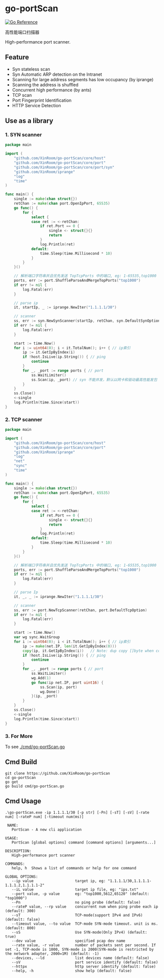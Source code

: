 # go-portScan

[![Go Reference](https://pkg.go.dev/badge/github.com/XinRoom/go-portScan.svg)](https://pkg.go.dev/github.com/XinRoom/go-portScan)

高性能端口扫描器

High-performance port scanner.

## Feature

- Syn stateless scan
- Syn Automatic ARP detection on the Intranet
- Scanning for large address segments has low occupancy (by iprange)
- Scanning the address is shuffled
- Concurrent high performance (by ants)
- TCP scan
- Port Fingerprint Identification
- HTTP Service Detection

## Use as a library

### 1. SYN scanner

```go
package main

import (
	"github.com/XinRoom/go-portScan/core/host"
	"github.com/XinRoom/go-portScan/core/port"
	"github.com/XinRoom/go-portScan/core/port/syn"
	"github.com/XinRoom/iprange"
	"log"
	"time"
)

func main() {
	single := make(chan struct{})
	retChan := make(chan port.OpenIpPort, 65535)
	go func() {
		for {
			select {
			case ret := <-retChan:
				if ret.Port == 0 {
					single <- struct{}{}
					return
				}
				log.Println(ret)
			default:
				time.Sleep(time.Millisecond * 10)
			}
		}
	}()

	// 解析端口字符串并且优先发送 TopTcpPorts 中的端口, eg: 1-65535,top1000
	ports, err := port.ShuffleParseAndMergeTopPorts("top1000")
	if err != nil {
		log.Fatal(err)
	}

	// parse ip
	it, startIp, _ := iprange.NewIter("1.1.1.1/30")

	// scanner
	ss, err := syn.NewSynScanner(startIp, retChan, syn.DefaultSynOption)
	if err != nil {
		log.Fatal(err)
	}

	start := time.Now()
	for i := uint64(0); i < it.TotalNum(); i++ { // ip索引
		ip := it.GetIpByIndex(i)
		if !host.IsLive(ip.String()) { // ping
			continue
		}
		for _, _port := range ports { // port
			ss.WaitLimiter()
			ss.Scan(ip, _port) // syn 不能并发，默认以网卡和驱动最高性能发包
		}
	}
	ss.Close()
	<-single
	log.Println(time.Since(start))
}
```

### 2. TCP scanner

```go
package main

import (
	"github.com/XinRoom/go-portScan/core/host"
	"github.com/XinRoom/go-portScan/core/port"
	"github.com/XinRoom/iprange"
	"log"
	"net"
	"sync"
	"time"
)

func main() {
	single := make(chan struct{})
	retChan := make(chan port.OpenIpPort, 65535)
	go func() {
		for {
			select {
			case ret := <-retChan:
				if ret.Port == 0 {
					single <- struct{}{}
					return
				}
				log.Println(ret)
			default:
				time.Sleep(time.Millisecond * 10)
			}
		}
	}()

	// 解析端口字符串并且优先发送 TopTcpPorts 中的端口, eg: 1-65535,top1000
	ports, err := port.ShuffleParseAndMergeTopPorts("top1000")
	if err != nil {
		log.Fatal(err)
	}

	// parse Ip
	it, _, _ := iprange.NewIter("1.1.1.1/30")

	// scanner
	ss, err := port.NewTcpScanner(retChan, port.DefaultTcpOption)
	if err != nil {
		log.Fatal(err)
	}

	start := time.Now()
	var wg sync.WaitGroup
	for i := uint64(0); i < it.TotalNum(); i++ { // ip索引
		ip := make(net.IP, len(it.GetIpByIndex(0)))
		copy(ip, it.GetIpByIndex(i))   // Note: dup copy []byte when concurrent (GetIpByIndex not to do dup copy)
		if !host.IsLive(ip.String()) { // ping
			continue
		}
		for _, _port := range ports { // port
			ss.WaitLimiter()
			wg.Add(1)
			go func(ip net.IP, port uint16) {
				ss.Scan(ip, port)
				wg.Done()
			}(ip, _port)
		}
	}
	ss.Close()
	<-single
	log.Println(time.Since(start))
}
```

### 3. For More

To see [./cmd/go-portScan.go](./cmd/go-portScan.go)

## Cmd Build

```
git clone https://github.com/XinRoom/go-portScan
cd go-portScan
go get
go build cmd/go-portScan.go
```

## Cmd Usage

`.\go-portScan.exe -ip 1.1.1.1/30 [-p str] [-Pn] [-sT] [-sV] [-rate num] [-rateP num] [-timeout num(ms)]`

```
 NAME:
   PortScan - A new cli application

USAGE:
   PortScan [global options] command [command options] [arguments...]

DESCRIPTION:
   High-performance port scanner

COMMANDS:
   help, h  Shows a list of commands or help for one command

GLOBAL OPTIONS:
   --ip value                   target ip, eg: "1.1.1.1/30,1.1.1.1-1.1.1.2,1.1.1.1-2"
   --iL value                   target ip file, eg: "ips.txt"
   --port value, -p value       eg: "top1000,5612,65120" (default: "top1000")
   --Pn                         no ping probe (default: false)
   --rateP value, --rp value    concurrent num when ping probe each ip (default: 300)
   --sT                         TCP-mode(support IPv4 and IPv6) (default: false)
   --timeout value, --to value  TCP-mode SYN-mode timeout. unit is ms. (default: 800)
   --sS                         Use SYN-mode(Only IPv4) (default: true)
   --dev value                  specified pcap dev name
   --rate value, -r value       number of packets sent per second. If set -1, TCP-mode is 1000, SYN-mode is 2000(SYN-mode is restricted by the network adapter, 2000=1M) (default: -1)  
   --devices, --ld              list devices name (default: false)
   --sV                         port service identify (default: false)
   --httpx                      http server identify (default: false)
   --help, -h                   show help (default: false)
```